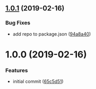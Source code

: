 ## [1.0.1](https://github.com/mike-north/mdast-builder/compare/v1.0.0...v1.0.1) (2019-02-16)


### Bug Fixes

* add repo to package.json ([94a8a40](https://github.com/mike-north/mdast-builder/commit/94a8a40))

# 1.0.0 (2019-02-16)


### Features

* initial commit ([65c5d51](https://github.com/mike-north/mdast-builder/commit/65c5d51))
